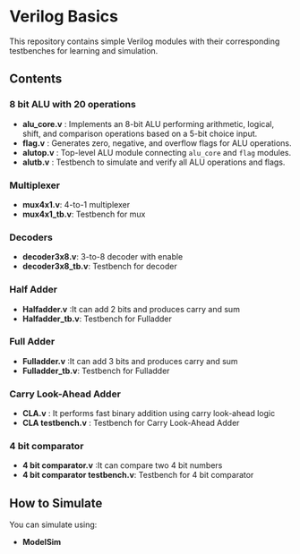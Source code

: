 # Verilog Basics

This repository contains simple Verilog modules with their corresponding testbenches for learning and simulation.

## Contents

### 8 bit ALU with 20 operations
- **alu_core.v** : Implements an 8-bit ALU performing arithmetic, logical, shift, and comparison operations based on a 5-bit choice input.  
- **flag.v** : Generates zero, negative, and overflow flags for ALU operations.  
- **alutop.v** : Top-level ALU module connecting `alu_core` and `flag` modules.  
- **alutb.v** : Testbench to simulate and verify all ALU operations and flags.
  
### Multiplexer
- **mux4x1.v**: 4-to-1 multiplexer
- **mux4x1_tb.v**: Testbench for mux

### Decoders
- **decoder3x8.v**: 3-to-8 decoder with enable
- **decoder3x8_tb.v**: Testbench for decoder

### Half Adder  
- **Halfadder.v** :It can add 2 bits and produces carry and sum
- **Halfadder_tb.v**: Testbench for Fulladder
  
### Full Adder
- **Fulladder.v** :It can add 3 bits and produces carry and sum
- **Fulladder_tb.v**: Testbench for Fulladder

### Carry Look-Ahead Adder  
- **CLA.v** : It performs fast binary addition using carry look-ahead logic 
- **CLA testbench.v** : Testbench for Carry Look-Ahead Adder  

### 4 bit comparator
- **4 bit comparator.v** :It can compare two 4 bit numbers 
- **4 bit comparator testbench.v**: Testbench for 4 bit comparator

## How to Simulate

You can simulate using:
- **ModelSim**
